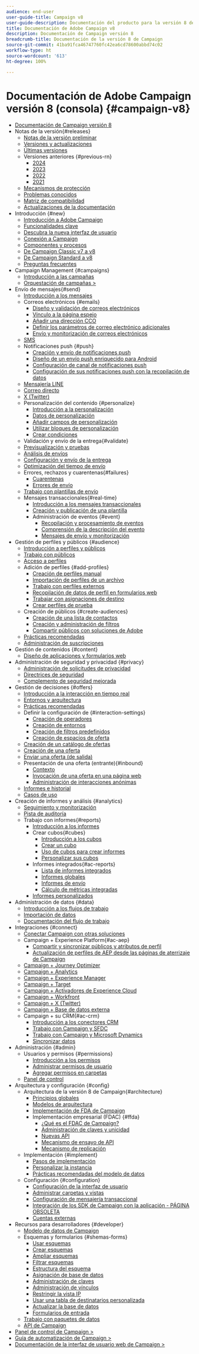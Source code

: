 ```yaml
---
audience: end-user
user-guide-title: Campaign v8
user-guide-description: Documentación del producto para la versión 8 de Adobe Campaign (consola de cliente).
title: Documentación de Adobe Campaign v8
description: Documentación de Campaign versión 8
breadcrumb-title: Documentación de la versión 8 de Campaign
source-git-commit: 41ba91fca46747760fc42ea6cd78600abbd74c02
workflow-type: ht
source-wordcount: '613'
ht-degree: 100%

---
```



# Documentación de Adobe Campaign versión 8 (consola) {#campaign-v8}

+ [Documentación de Campaign versión 8](campaign-home.md)
+ Notas de la versión{#releases}
   + [Notas de la versión preliminar](start/e-release-notes.md)
   + [Versiones y actualizaciones](start/upgrades.md)
   + [Últimas versiones](start/release-notes.md)
   + Versiones anteriores {#previous-rn}
      + [2024](start/release-notes-2024.md)
      + [2023](start/release-notes-2023.md)
      + [2022](start/release-notes-2022.md)
      + [2021](start/release-notes-2021.md)
   + [Mecanismos de protección](start/ac-guardrails.md)
   + [Problemas conocidos](start/known-issues.md)
   + [Matriz de compatibilidad](start/compatibility-matrix.md)
   + [Actualizaciones de la documentación](start/documentation-updates.md)
+ Introducción {#new}
   + [Introducción a Adobe Campaign](start/get-started.md)
   + [Funcionalidades clave](start/whats-new.md)
   + [Descubra la nueva interfaz de usuario](start/campaign-ui.md)
   + [Conexión a Campaign](start/connect.md)
   + [Componentes y procesos](start/ac-components.md)
   + [De Campaign Classic v7 a v8](start/v7-to-v8.md)
   + [De Campaign Standard a v8](start/acs-to-v8.md)
   + [Preguntas frecuentes](start/campaign-faq.md)
+ Campaign Management {#campaigns}
   + [Introducción a las campañas](start/campaigns.md)
   + [Orquestación de campañas >](https://experienceleague.adobe.com/docs/campaign/automation/campaign-orchestration/set-up-campaigns.html?lang=es)
+ Envío de mensajes{#send}
   + [Introducción a los mensajes](start/create-message.md)
   + Correos electrónicos {#emails}
      + [Diseño y validación de correos electrónicos](send/email.md)
      + [Vínculo a la página espejo](send/mirror-page.md)
      + [Añadir una dirección CCO](send/email-bcc.md)
      + [Definir los parámetros de correo electrónico adicionales](send/email-parameters.md)
      + [Envío y monitorización de correos electrónicos](send/send.md)
   + [SMS](send/sms.md)
   + Notificaciones push {#push}
      + [Creación y envío de notificaciones push](send/push.md)
      + [Diseño de un envío push enriquecido para Android](send/rich-push.md)
      + [Configuración de canal de notificaciones push](send/push-settings.md)
      + [Configuración de sus notificaciones push con la recopilación de datos](send/push-data-collection.md)
   + [Mensajería LINE](send/line.md)
   + [Correo directo](send/direct-mail.md)
   + [X (Twitter)](send/twitter.md)
   + Personalización del contenido {#personalize}
      + [Introducción a la personalización](send/personalize.md)
      + [Datos de personalización](send/personalization-data.md)
      + [Añadir campos de personalización](send/personalization-fields.md)
      + [Utilizar bloques de personalización](send/personalization-blocks.md)
      + [Crear condiciones](send/conditions.md)
   + Validación y envío de la entrega{#validate}
   + [Previsualización y pruebas](send/preview-and-proof.md)
   + [Análisis de envíos](send/delivery-analysis.md)
   + [Configuración y envío de la entrega](send/configure-and-send.md)
   + [Optimización del tiempo de envío](send/predictive.md)
   + Errores, rechazos y cuarentenas{#failures}
      + [Cuarentenas](send/quarantines.md)
      + [Errores de envío](send/delivery-failures.md)
   + [Trabajo con plantillas de envío](send/create-templates.md)
   + Mensajes transaccionales{#real-time}
      + [Introducción a los mensajes transaccionales](send/transactional.md)
      + [Creación y publicación de una plantilla](send/transactional-template.md)
      + Administración de eventos {#event}
         + [Recopilación y procesamiento de eventos](send/event-processing.md)
         + [Comprensión de la descripción del evento](send/event-description.md)
         + [Mensajes de envío y monitorización](send/delivery-execution.md)
+ Gestión de perfiles y públicos {#audience}
   + [Introducción a perfiles y públicos](audiences/gs-audiences.md)
   + [Trabajo con públicos](start/audiences.md)
   + [Acceso a perfiles](audiences/view-profiles.md)
   + Adición de perfiles {#add-profiles}
      + [Creación de perfiles manual](audiences/create-profiles.md)
      + [Importación de perfiles de un archivo](audiences/import-profiles.md)
      + [Trabajo con perfiles externos](audiences/external-profiles.md)
      + [Recopilación de datos de perfil en formularios web](audiences/collect-profiles.md)
      + [Trabajar con asignaciones de destino](audiences/target-mappings.md)
      + [Crear perfiles de prueba](audiences/test-profiles.md)
   + Creación de públicos {#create-audiences}
      + [Creación de una lista de contactos](audiences/create-audiences.md)
      + [Creación y administración de filtros](audiences/create-filters.md)
      + [Compartir públicos con soluciones de Adobe](start/shared-audiences.md)
   + [Prácticas recomendadas](audiences/audiences-best-practices.md)
   + [Administración de suscripciones](start/subscriptions.md)
+ Gestión de contenidos {#content}
   + [Diseño de aplicaciones y formularios web](dev/webapps.md)
+ Administración de seguridad y privacidad {#privacy}
   + [Administración de solicitudes de privacidad](start/privacy.md)
   + [Directrices de seguridad](config/security.md)
   + [Complemento de seguridad mejorada](config/enhanced-security.md)
+ Gestión de decisiones {#offers}
   + [Introducción a la interacción en tiempo real](interaction/interaction.md)
   + [Entornos y arquitectura](interaction/interaction-architecture.md)
   + [Prácticas recomendadas](interaction/interaction-best-practices.md)
   + Definir la configuración de {#interaction-settings}
      + [Creación de operadores](interaction/interaction-operators.md)
      + [Creación de entornos](interaction/interaction-env.md)
      + [Creación de filtros predefinidos](interaction/interaction-predefined-filters.md)
      + [Creación de espacios de oferta](interaction/interaction-offer-spaces.md)
   + [Creación de un catálogo de ofertas](interaction/interaction-offer-catalog.md)
   + [Creación de una oferta](interaction/interaction-offer.md)
   + [Enviar una oferta (de salida)](interaction/interaction-send-offers.md)
   + Presentación de una oferta (entrante){#inbound}
      + [Contexto](interaction/interaction-present-offers.md)
      + [Invocación de una oferta en una página web](interaction/interaction-integration.md)
      + [Administración de interacciones anónimas](interaction/anonymous-interactions.md)
   + [Informes e historial](interaction/interaction-tracking.md)
   + [Casos de uso](interaction/interaction-use-cases.md)
+ Creación de informes y análisis {#analytics}
   + [Seguimiento y monitorización](start/tracking.md)
   + [Pista de auditoría](reporting/audit-trail.md)
   + Trabajo con informes{#reports}
      + [Introducción a los informes](reporting/gs-reporting.md)
      + Crear cubos{#cubes}
         + [Introducción a los cubos](reporting/gs-cubes.md)
         + [Crear un cubo](reporting/cube-indicators.md)
         + [Uso de cubos para crear informes](reporting/cube-tables.md)
         + [Personalizar sus cubos](reporting/customize-cubes.md)
      + Informes integrados{#ac-reports}
         + [Lista de informes integrados](reporting/built-in-reports.md)
         + [Informes globales](reporting/global-reports.md)
         + [Informes de envío](reporting/delivery-reports.md)
         + [Cálculo de métricas integradas](reporting/metrics-calculation.md)
      + [Informes personalizados](reporting/custom-reports.md)
+ Administración de datos {#data}
   + [Introducción a los flujos de trabajo](config/workflows.md)
   + [Importación de datos](start/import.md)
   + [Documentación del flujo de trabajo](https://experienceleague.adobe.com/docs/campaign/automation/workflows/introduction/about-workflows.html?lang=es)
+ Integraciones {#connect}
   + [Conectar Campaign con otras soluciones](connect/integration.md)
   + Campaign + Experience Platform{#ac-aep}
      + [Compartir y sincronizar públicos y atributos de perfil](connect/ac-aep.md)
      + [Actualización de perfiles de AEP desde las páginas de aterrizaje de Campaign](connect/ac-aep-landing-pages.md)
   + [Campaign + Journey Optimizer](connect/ac-ajo.md)
   + [Campaign + Analytics](connect/ac-aa.md)
   + [Campaign + Experience Manager](connect/ac-aem.md)
   + [Campaign + Target](connect/ac-at.md)
   + [Campaign + Activadores de Experience Cloud](connect/ac-triggers.md)
   + [Campaign + Workfront](connect/ac-workfront.md)
   + [Campaign + X (Twitter)](connect/ac-tw.md)
   + [Campaign + Base de datos externa](connect/fda.md)
   + Campaign + su CRM{#ac-crm}
      + [Introducción a los conectores CRM](connect/crm.md)
      + [Trabajo con Campaign y SFDC](connect/ac-sfdc.md)
      + [Trabajo con Campaign y Microsoft Dynamics](connect/ac-ms-dyn.md)
      + [Sincronizar datos](connect/crm-data-sync.md)
+ Administración {#admin}
   + Usuarios y permisos {#permissions}
      + [Introducción a los permisos](start/gs-permissions.md)
      + [Administrar permisos de usuario](start/manage-permissions.md)
      + [Agregar permisos en carpetas](start/folder-permissions.md)
   + [Panel de control](config/self-service.md)
+ Arquitectura y configuración {#config}
   + Arquitectura de la versión 8 de Campaign{#architecture}
      + [Principios globales](architecture/general-architecture.md)
      + [Modelos de arquitectura](architecture/architecture.md)
      + [Implementación de FDA de Campaign](architecture/fda-deployment.md)
      + Implementación empresarial (FDAC) {#ffda}
         + [¿Qué es el FDAC de Campaign?](architecture/enterprise-deployment.md)
         + [Administración de claves y unicidad](architecture/keys.md)
         + [Nuevas API](architecture/new-apis.md)
         + [Mecanismo de ensayo de API](architecture/staging.md)
         + [Mecanismo de replicación](architecture/replication.md)
   + Implementación {#implement}
      + [Pasos de implementación](start/implement.md)
      + [Personalizar la instancia](dev/customize.md)
      + [Prácticas recomendadas del modelo de datos](dev/datamodel-best-practices.md)
   + Configuración {#configuration}
      + [Configuración de la interfaz de usuario](config/ui-settings.md)
      + [Administrar carpetas y vistas](audiences/folders-and-views.md)
      + [Configuración de mensajería transaccional](config/transactional-msg-settings.md)
      + [Integración de los SDK de Campaign con la aplicación - PÁGINA OBSOLETA](config/push-config.md)
      + [Cuentas externas](config/external-accounts.md)
+ Recursos para desarrolladores {#developer}
   + [Modelo de datos de Campaign](dev/datamodel.md)
   + Esquemas y formularios {#shemas-forms}
      + [Usar esquemas](dev/schemas.md)
      + [Crear esquemas](dev/create-schema.md)
      + [Ampliar esquemas](dev/extend-schema.md)
      + [Filtrar esquemas](dev/filter-schema.md)
      + [Estructura del esquema](dev/schema-structure.md)
      + [Asignación de base de datos](dev/database-mapping.md)
      + [Administración de claves](dev/database-keys.md)
      + [Administración de vínculos](dev/database-links.md)
      + [Restringir la vista IP](dev/restrict-pi-view.md)
      + [Usar una tabla de destinatarios personalizada](dev/custom-recipient.md)
      + [Actualizar la base de datos](dev/update-database-structure.md)
      + [Formularios de entrada](dev/forms.md)
   + [Trabajo con paquetes de datos](dev/packages.md)
   + [API de Campaign](dev/api.md)
+ [Panel de control de Campaign >](https://experienceleague.adobe.com/es/docs/control-panel/using/control-panel-home)
+ [Guía de automatización de Campaign >](https://experienceleague.adobe.com/es/docs/campaign/automation/home)
+ [Documentación de la interfaz de usuario web de Campaign >](https://experienceleague.adobe.com/es/docs/campaign-web/v8/campaign-web-home)

